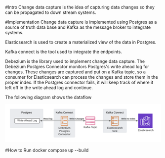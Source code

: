 #Intro
Change data capture is the idea of capturing data changes so they can be propagated to down stream systems.

#Implementation
Change data capture is implemented using Postgres as a source of truth data base and Kafka as the message broker to integrate systems.

Elasticsearch is used to create a materialized view of the data in Postgres. 

Kafka connect is the tool used to integrate the endpoints.

Debezium is the library used to implement change data capture. The Debezium Postgres Connector monitors Postgres's write ahead log for changes.
These changes are captured and put on a Kafka topic, so a consumer for Elasticsearch can process the changes and store them in the proper index.
If the Postgres connector fails, it will keep track of where it left off in the write ahead log and continue.

The following diagram shows the dataflow

![Change Data Capture](cdc.png)

#How to Run
docker compose up --build